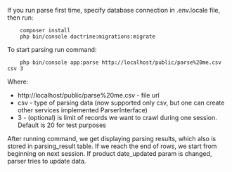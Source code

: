 If you run parse first time, specify database connection in .env.locale file, then run:

        composer install
        php bin/console doctrine:migrations:migrate

To start parsing run command:

    
        php bin/console app:parse http://localhost/public/parse%20me.csv csv 3
        
Where:

* http://localhost/public/parse%20me.csv - file url
* csv - type of parsing data (now supported only csv, but one can create other services implemented ParserInterface)
* 3 - (optional) is limit of records we want to crawl during one session. Default is 20 for test purposes

After running command, we get displaying parsing results, which also is stored in parsing_result table. If we reach the end of rows, we start from beginning on next session. If product date_updated param is changed, parser tries to update data.

